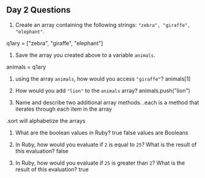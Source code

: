 ## Day 2 Questions

1. Create an array containing the following strings: `"zebra", "giraffe", "elephant"`.

q1ary = ["zebra", "giraffe", "elephant"]

1. Save the array you created above to a variable `animals`.

animals = q1ary

1. using the array `animals`, how would you access `"giraffe"`?
animals[1]

1. How would you add `"lion"` to the `animals` array?
animals.push("lion")

1. Name and describe two additional array methods.
.each is a method that iterates through each item in the array  

.sort will alphabetize the arrays

1. What are the boolean values in Ruby?
true false values are Booleans

1. In Ruby, how would you evaluate if `2` is equal to `25`? What is the result of this evaluation?
false

1. In Ruby, how would you evaluate if `25` is greater than `2`? What is the result of this evaluation?
true
